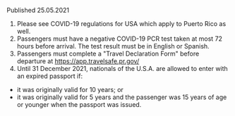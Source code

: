 Published 25.05.2021
1. Please see COVID-19 regulations for USA which apply to Puerto Rico as well.
2. Passengers must have a negative COVID-19 PCR test taken at most 72 hours before arrival. The test result must be in English or Spanish.
3. Passengers must complete a "Travel Declaration Form" before departure at <a href="https://app.travelsafe.pr.gov/">https://app.travelsafe.pr.gov/</a>
4. Until 31 December 2021, nationals of the U.S.A. are allowed to enter with an expired passport if:
- it was originally valid for 10 years; or
- it was originally valid for 5 years and the passenger was 15 years of age or younger when the passport was issued.
<p>